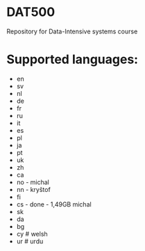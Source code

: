 DAT500
======

Repository for Data-Intensive systems course

Supported languages:
======

- en
- sv
- nl
- de
- fr
- ru
- it
- es
- pl
- ja
- pt
- uk
- zh
- ca
- no - michal
- nn - kryštof
- fi
- cs - done - 1,49GB  michal 
- sk
- da
- bg
- cy # welsh
- ur # urdu 

